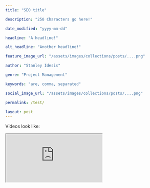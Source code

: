 ```yaml
---
title: "SEO title"

description: "250 Characters go here!"

date_modified: "yyyy-mm-dd"

headline: "A headline!"

alt_headline: "Another headline!"

feature_image_url: "/assets/images/collections/posts/....png"

author: "Stanley Idesis"

genre: "Project Management"

keywords: "are, comma, separated"

social_image_url: "/assets/images/collections/posts/....png"

permalink: /test/

layout: post
---
```

Videos look like:

<div class="post-video-wrapper">
  <iframe src="https://www.youtube.com/embed/v84x2bxw0HU">
  </iframe>
</div>
